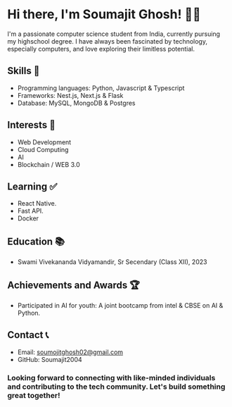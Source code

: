 # Hi there, I'm Soumajit Ghosh! 👋🏼

I'm a passionate computer science student from India, currently pursuing my highschool degree. 
I have always been fascinated by technology, especially computers, and love exploring their limitless potential.

## Skills 🔮
* Programming languages: Python, Javascript & Typescript
* Frameworks: Nest.js, Next.js & Flask
* Database: MySQL, MongoDB & Postgres

## Interests 🧠
* Web Development
* Cloud Computing
* AI
* Blockchain / WEB 3.0

## Learning ✅
* React Native.
* Fast API.
* Docker

## Education 📚
* Swami Vivekananda Vidyamandir, Sr Secendary (Class XII), 2023

## Achievements and Awards 🏆
* Participated in AI for youth: A joint bootcamp from intel & CBSE on AI & Python.

## Contact 📞
* Email: soumojitghosh02@gmail.com
* GitHub: Soumajit2004

### Looking forward to connecting with like-minded individuals and contributing to the tech community. Let's build something great together!
